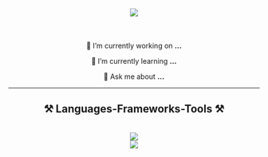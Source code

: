 <h1 align="center">
    <img src="https://readme-typing-svg.herokuapp.com/?font=Righteous&size=35&center=true&vCenter=true&width=500&height=70&duration=4000&lines=Hi+There!+👋;+I'm+Thinh+Tran!;A+passionate+AI+engineer+👨‍💻;And+also+an+AI+Developer;" />
</h1>

<br/>

<div align="center">
 
 🔭 I’m currently working on **...**
 
 🌱 I’m currently learning **...**

💬 Ask me about **...**


 </div>
 
 <hr/>
 
<h2 align="center">⚒️ Languages-Frameworks-Tools ⚒️</h2>
<br/>
<div align="center">
    <img src="https://skillicons.dev/icons?i=python,cpp,mysql,flask,pytorch,tensorflow" /><br>
    <img src="https://skillicons.dev/icons?i=opencv,sklearn,vscode" /><br>
    
</div>

